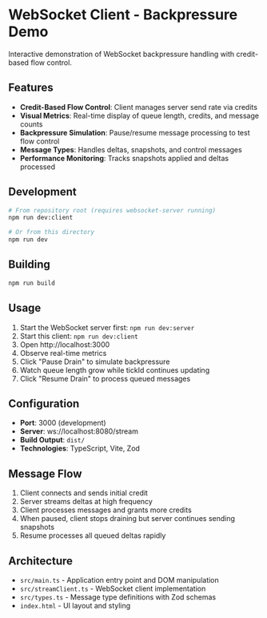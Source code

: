 # WebSocket Client - Backpressure Demo

Interactive demonstration of WebSocket backpressure handling with credit-based flow control.

## Features

- **Credit-Based Flow Control**: Client manages server send rate via credits
- **Visual Metrics**: Real-time display of queue length, credits, and message counts
- **Backpressure Simulation**: Pause/resume message processing to test flow control
- **Message Types**: Handles deltas, snapshots, and control messages
- **Performance Monitoring**: Tracks snapshots applied and deltas processed

## Development

```bash
# From repository root (requires websocket-server running)
npm run dev:client

# Or from this directory
npm run dev
```

## Building

```bash
npm run build
```

## Usage

1. Start the WebSocket server first: `npm run dev:server`
2. Start this client: `npm run dev:client`
3. Open http://localhost:3000
4. Observe real-time metrics
5. Click "Pause Drain" to simulate backpressure
6. Watch queue length grow while tickId continues updating
7. Click "Resume Drain" to process queued messages

## Configuration

- **Port**: 3000 (development)
- **Server**: ws://localhost:8080/stream
- **Build Output**: `dist/`
- **Technologies**: TypeScript, Vite, Zod

## Message Flow

1. Client connects and sends initial credit
2. Server streams deltas at high frequency
3. Client processes messages and grants more credits
4. When paused, client stops draining but server continues sending snapshots
5. Resume processes all queued deltas rapidly

## Architecture

- `src/main.ts` - Application entry point and DOM manipulation
- `src/streamClient.ts` - WebSocket client implementation  
- `src/types.ts` - Message type definitions with Zod schemas
- `index.html` - UI layout and styling